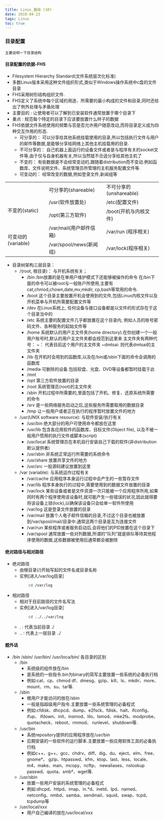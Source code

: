 ```yaml
---
title: Linux_基础 (10)
date: 2018-04-23
tags: Linux
toc: true
---
```


### 目录配置
    主要说明一下目录结构

<!-- more -->

#### 目录配置的依据-FHS
- Filesystem Hierarchy Standard(文件系统层次化标准)
- 多数Linux版本采用这种文件组织形式,类似于Windows操作系统中c盘的文件目录
- FHS采用树形结构组织文件.
- FHS定义了系统中每个区域的用途、所需要的最小构成的文件和目录,同时还给出了例外处理与矛盾处理
- 主要目的 : 让使用者可以了解到已安装软件通常放置于哪个目录下
- 重点 : 规范每个特定的目录下应该要放置什么样子的数据
- FHS依据文件系统使用的频繁与否是否允许用户随意改动,而将目录定义成为四种交互作用的形态.
    * 可分享的： 可以分享给其他系统挂载使用的目录,所以包括执行文件与用户的邮件等数据,是能够分享给网络上其他主机挂载用的目录.
    * 不可分享的： 自己机器上面运行的设备文件或者是与程序有关的socket文件等,由于仅与自身机器有关,所以当然就不合适分享给其他主机了
    * 不变的：  有些数据是不会经常变动的,跟随着distribution而不变动.例如函数库、文件说明文件、系统管理员所管理的主机服务配置文件等.
    * 可变动的： 经常改变的数据,例如登录文件,新闻组等
<table><tr><td>&nbsp;</td><td>可分享的(shareable)</td><td>不可分享的(unshareable)</td></tr><tr><td rowspan="2">不变的(static)</td><td>/usr(软件放置处)</td><td>/etc(配置文件)</td></tr><tr><td>/opt(第三方软件)</td><td>/boot(开机与内核文件)</td></tr><tr><td rowspan="2">可变动的(variable)</td><td>/var/mail(用户邮件信箱)</td><td>/var/run (程序相关)</td></tr><tr><td>/var/spool/news(新闻组)</td><td>/var/lock(程序相关)</td></tr></table>

- 目录树架构三层目录：
    * /(root, 根目录)： 与开机系统有关；
        * /bin
            /bin放置的是在单用户维护模式下还能够被操作的命令
            在/bin下面的命令可以被root与一般账户所使用,主要有cat,chmod,chown,date,mv,mkdir, cp,bash等常用的命令.
        * /boot
            这个目录主要放置开机会使用到的文件,包括Linux内核文件以及开机菜单与开机所需要配置文件等
        * /dev
            在Linux系统上, 任何设备与接口设备都是以文件的形式存在于这个目录当中的
        * /etc
            系统主要的配置文件几乎都放置在这个目录内, 例如人员的账号密码文件、各种服务的起始文件等
        * /home
            系统默认的用户主文件夹(home directory).在你创建一个一般用户账号时,默认的用户主文件夹都会规范到这里来
            主文件夹有两种代号：
            ~： 代表目前这个用户的主文件夹
            ~dmtsai: 则代表dmtsai的主文件夹
        * /lib
            在开机时会用到的函数库,以及在/bin或/sbin下面的命令会调用的函数库
        * /media
            可删除的设备.包括软盘、光盘、DVD等设备都暂时挂载于此
        * /mnt
        * /opt
            第三方软件放置的目录
        * /root
            系统管理员(root)的主文件夹
        * /sbin
            开机过程中所需要的,里面包括了开机、修复、还原系统所需要的命令
        * /srv
            是一些网络服务启动之后,这些服务所需要取用的数据目录
        * /tmp
            让一般用户或者正在执行的程序暂时放置文件的地方
    * /usr(UNIX software resource): 与软件安装/执行有关
        * /usr/bin
            绝大部分的用户可使用命令都放在这里
        * /usr/lib
            包含各应用软件的函数库、目标文件(Object file), 以及不被一般用户惯用的执行文件或脚本(script)
        * /usr/local
            系统管理员在本机自行安装自己下载的软件(非distribution默认提供者)
        * /usr/sbin
            非系统正常运行所需要的系统命令
        * /usr/share
            放置共享文件的地方
        * /usr/src
            一般源码建议放置到这里
    * /var (variable): 与系统运作过程有关
        * /var/cache
            应用程序本身运行过程中会产生的一些暂存文件
        * /var/lib
            程序本身执行的过程中,需要使用到的数据文件放置的目录
        * /var/lock
            某些设备或者是文件资源一次只能被一个应用程序所用,如果同时有两个程序使用该设备时,就可能产生一些错误的状况,因此就得要将该设备上锁(lock),以确保该设备只会给单一软件所使用
        * /var/log
            这是登录文件放置的目录
        * /var/mail
            放置个人电子邮件信箱的目录,不过这个目录也被放置到/var/spool/mail/目录中.通常这两个目录是互为连接文件
        * /var/run
            某些程序或者服务启动后,会将他们的PID放置在这个目录下
        * /var/spool
            通常放置一些对列数据,所谓的“队列”就是排队等待其他程序使用的数据,这些数据被使用后通常都会被删除

#### 绝对路径与相对路径
- 绝对路径
    * 由根目录(/)开始写起的文件名或目录名称
    * 实例[进入/var/log目录]
        ```bash
            cd /var/log
        ```
- 相对路径
    * 相对于目前路径的文件名写法
    * 实例[进入/var/log目录]
        ```bash
            cd ../../var/log
        ```
    * . : 代表当前目录  ./
    * .. : 代表上一层目录 ../

#### 题外话
- /bin /sbin/ /usr/bin/ /usr/loca/bin/ 各目录的区别
    * /bin
        * 系统级的组件放在/bin
        * 是系统的一些指令.bin为binary的简写主要放置一些系统的必备执行档
        * 例如:cat、cp、chmod df、dmesg、gzip、kill、ls、mkdir、more、mount、rm、su、tar等.
    * /sbin
        * 根用户才能访问的放在/sbin
        * 一般是指超级用户指令.主要放置一些系统管理的必备程式
        * 例如:cfdisk、dhcpcd、dump、e2fsck、fdisk、halt、ifconfig、ifup、 ifdown、init、insmod、lilo、lsmod、mke2fs、modprobe、quotacheck、reboot、rmmod、 runlevel、shutdown等.
    * /usr/bin　
        * 系统repository提供的应用程序放在/usr/bin
        * 后期安装的一些软件的运行脚本.主要放置一些应用软体工具的必备执行档
        * 例如c++、g++、gcc、chdrv、diff、dig、du、eject、elm、free、gnome*、 gzip、htpasswd、kfm、ktop、last、less、locale、m4、make、man、mcopy、ncftp、 newaliases、nslookup passwd、quota、smb*、wget等.
    * /usr/sbin   
        * 放置一些用户安装的系统管理的必备程式
        * 例如:dhcpd、httpd、imap、in.*d、inetd、lpd、named、netconfig、nmbd、samba、sendmail、squid、swap、tcpd、tcpdump等
    * /usr/local/xxx
        * 用户自己编译的放在/usr/local/xxx